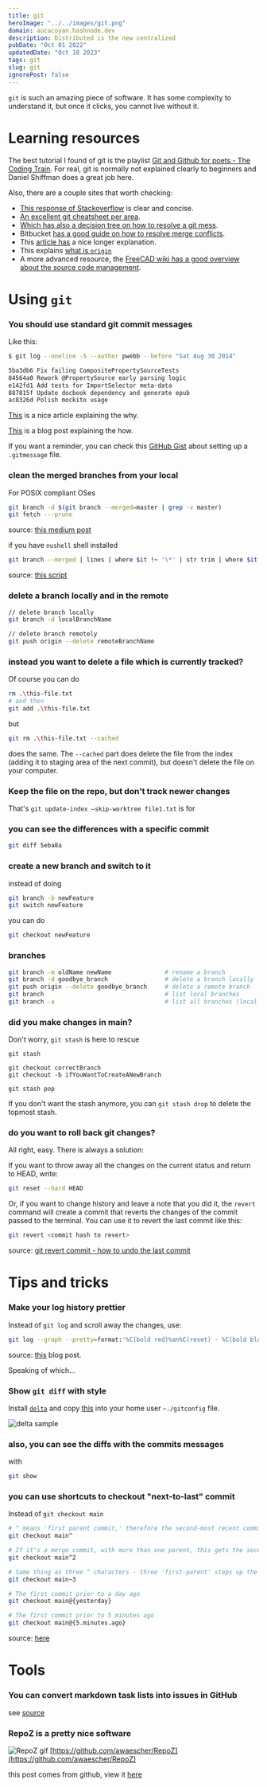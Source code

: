```yaml
---
title: git
heroImage: "../../images/git.png"
domain: aucacoyan.hashnode.dev
description: Distributed is the new centralized
pubDate: "Oct 01 2022"
updatedDate: "Oct 18 2023"
tags: git
slug: git
ignorePost: false
---
```


`git` is such an amazing piece of software. It has some complexity to understand it, but once it clicks, you cannot live without it.

# Learning resources

The best tutorial I found of git is the playlist [Git and Github for poets - The Coding Train](https://www.youtube.com/watch?v=BCQHnlnPusY&list=PLRqwX-V7Uu6ZF9C0YMKuns9sLDzK6zoiV). For real, git is normally not explained clearly to beginners and Daniel Shiffman does a great job here.

Also, there are a couple sites that worth checking:

- [This response of Stackoverflow](https://stackoverflow.com/a/3690796/8552476) is clear and concise.
- [An excellent git cheatsheet per area](https://ndpsoftware.com/git-cheatsheet.html#loc=index).
- [Which has also a decision tree on how to resolve a git mess](http://justinhileman.info/article/git-pretty/git-pretty.png).
- Bitbucket [has a good guide on how to resolve merge conflicts](https://support.atlassian.com/bitbucket-cloud/docs/resolve-merge-conflicts/).
- This [article has](https://marklodato.github.io/visual-git-guide/index-en.html) a nice longer explanation.
- This explains [what is `origin`](https://medium.com/tech-journey-with-anna/what-is-origin-in-git-894e3701dbe1)
- A more advanced resource, the [FreeCAD wiki has a good overview about the source code management](https://wiki.freecadweb.org/Source_code_management).

# Using `git`

### You should use standard git commit messages

Like this:

```sh
$ git log --oneline -5 --author pwebb --before "Sat Aug 30 2014"

5ba3db6 Fix failing CompositePropertySourceTests
84564a0 Rework @PropertySource early parsing logic
e142fd1 Add tests for ImportSelector meta-data
887815f Update docbook dependency and generate epub
ac8326d Polish mockito usage
```

[This](https://cbea.ms/git-commit/) is a nice article explaining the why.

[This](https://dev.to/timmybytes/keeping-git-commit-messages-consistent-with-a-custom-template-1jkm?signin=true) is a blog post explaining the how.

If you want a reminder, you can check this [GitHub Gist](https://gist.github.com/lisawolderiksen/a7b99d94c92c6671181611be1641c733#using-git-commit-message-templates-to-write-better-commit-messages) about setting up a `.gitmessage` file.

### clean the merged branches from your local

For POSIX compliant OSes

```sh
git branch -d $(git branch --merged=master | grep -v master)
git fetch ---prune
```

source: [this medium post](https://medium.com/@FlorentDestrema/a-simple-way-to-clean-up-your-git-project-branches-283b87478fbc)

if you have `nushell` shell installed

```sh
git branch --merged | lines | where $it !~ '\*' | str trim | where $it != 'master' and $it != 'main' | each { |it| git branch -d $it }
```

source: [this script](https://github.com/nushell/nu_scripts/blob/e60d20733e86b3fde6b7a596bab4ee6c14d4e3dc/sourced/cool-oneliners/git_gone.nu)

### delete a branch locally and in the remote

```sh
// delete branch locally
git branch -d localBranchName

// delete branch remotely
git push origin --delete remoteBranchName
```

### instead you want to delete a file which is currently tracked?

Of course you can do

```sh
rm .\this-file.txt
# and then
git add .\this-file.txt
```

but

```sh
git rm .\this-file.txt --cached
```

does the same.
The `--cached` part does delete the file from the index (adding it to staging area of the next commit), but doesn't delete the file on your computer.

### Keep the file on the repo, but don't track newer changes

That's `git update-index –skip-worktree file1.txt` is for

### you can see the differences with a specific commit

```sh
git diff 5eba8a
```

### create a new branch and switch to it

instead of doing

```sh
git branch -b newFeature
git switch newFeature
```

you can do

```sh
git checkout newFeature
```

### branches

```sh
git branch -m oldName newName               # rename a branch
git branch -d goodbye_branch                # delete a branch locally
git push origin --delete goodbye_branch     # delete a remote branch
git branch                                  # list local branches
git branch -a                               # list all branches (local and remote)
```

### did you make changes in main?

Don't worry, `git stash` is here to rescue

```
git stash

git checkout correctBranch
git checkout -b ifYouWantToCreateANewBranch

git stash pop
```

If you don't want the stash anymore, you can `git stash drop` to delete the topmost stash.

### do you want to roll back git changes?

All right, easy. There is always a solution:

If you want to throw away all the changes on the current status and return to HEAD, write:

```sh
git reset --hard HEAD
```

Or, if you want to change history and leave a note that you did it, the `revert` command will create a commit that reverts the changes of the commit passed to the terminal. You can use it to revert the last commit like this:

```sh
git revert <commit hash to revert>
```

source: [git revert commit - how to undo the last commit](https://www.freecodecamp.org/news/git-revert-commit-how-to-undo-the-last-commit/)

# Tips and tricks

### Make your log history prettier

Instead of `git log` and scroll away the changes, use:

```sh
git log --graph --pretty=format:'%C(bold red)%an%C(reset) - %C(bold blue)%h%C(reset) - %C(bold green)(%ar)%C(reset) %C(white)%s%C(reset) %C(dim white) %C(bold cyan)%d%C(reset)'
```

source: [this](https://blog.scottnonnenberg.com/better-git-configuration/#alias) blog post.

Speaking of which...

### Show `git diff` with style

Install [`delta`](https://github.com/dandavison/delta) and copy [this](https://github.com/dandavison/delta#get-started) into your home user `~./gitconfig` file.

![delta sample](https://user-images.githubusercontent.com/52205/87230973-412eb900-c381-11ea-8aec-cc200290bd1b.png)

### also, you can see the diffs with the commits messages

with

```sh
git show
```

### you can use shortcuts to checkout "next-to-last" commit

Instead of `git checkout main`

```sh
# ^ means 'first parent commit,' therefore the second-most recent commit in the main branch
git checkout main^

# If it's a merge commit, with more than one parent, this gets the second parent
git checkout main^2

# Same thing as three ^ characters - three 'first-parent' steps up the tree
git checkout main~3

# The first commit prior to a day ago
git checkout main@{yesterday}

# The first commit prior to 5 minutes ago
git checkout main@{5.minutes.ago}
```

source: [here](https://blog.scottnonnenberg.com/better-git-configuration/#bonus-more-revisions)

# Tools

### You can convert markdown task lists into issues in GitHub

see [source](https://docs.github.com/en/get-started/writing-on-github/working-with-advanced-formatting/about-task-lists#creating-task-lists)

### RepoZ is a pretty nice software

![RepoZ gif](https://raw.githubusercontent.com/awaescher/RepoZ/master/_doc/QuickNavigation.gif)
[https://github.com/awaescher/RepoZ](https://github.com/awaescher/RepoZ)

this post comes from github, view it [here](https://github.com/AucaCoyan/blog/blob/main/src/content/blog/git.md)
